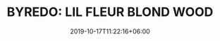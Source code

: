 ---
title: "BYREDO: LIL FLEUR BLOND WOOD"
category: "BYREDO"
gender: "Unisex"
date: 2019-10-17T11:22:16+06:00
draft: false

# meta description
description : "100 ml" 


# product Price
price: "200"

# Product Short Description
shortDescription: "Lil Fleur is inspired by a heady, surging world of youthful emotions, both happy and sad, and with a great debt to music, the scent is ultimately an interpretation of promise and potential, audaciousness and sincerity - youth & happiness. **INGREDIENTS**: At its heart is a Damascena Rose, sparkling, crisp and enveloping in its sweetness. Top notes of Cassis and Tangerine, add to the crisp sparkle. While Saffron soothes in its warm tones. Blonde Woods, Amber and Vanilla, add notes of sophistication at the base of the fragrance. **100ml-EDP-UNISEX**"

#product ID
productID: "18"

# type must be "products"
type: "products"

# product Images
# first image will be shown in the product page
images:
  - image: "images/products/byredo/Blond Wood.jpg"
 
---